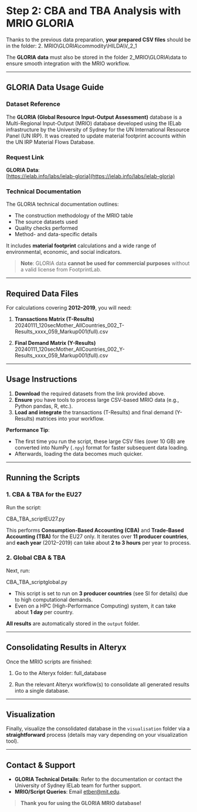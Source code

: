 # Step 2: CBA and TBA Analysis with MRIO GLORIA

Thanks to the previous data preparation, **your prepared CSV files** should be in the folder: 2. MRIO\GLORIA\commodity\HILDA\V_2_1

The **GLORIA data** must also be stored in the folder 2_MRIO\GLORIA\data to ensure smooth integration with the MRIO workflow.

---

## GLORIA Data Usage Guide

### Dataset Reference
The **GLORIA (Global Resource Input-Output Assessment)** database is a Multi-Regional Input-Output (MRIO) database developed using the IELab infrastructure by the University of Sydney for the UN International Resource Panel (UN IRP). It was created to update material footprint accounts within the UN IRP Material Flows Database. 

### Request Link
**GLORIA Data**:  
[https://ielab.info/labs/ielab-gloria](https://ielab.info/labs/ielab-gloria)

### Technical Documentation
The GLORIA technical documentation outlines:

- The construction methodology of the MRIO table  
- The source datasets used  
- Quality checks performed  
- Method- and data-specific details  

It includes **material footprint** calculations and a wide range of environmental, economic, and social indicators.

> **Note**: GLORIA data **cannot be used for commercial purposes** without a valid license from FootprintLab.

---

## Required Data Files
For calculations covering **2012–2019**, you will need:

1. **Transactions Matrix (T-Results)**  
20240111_120secMother_AllCountries_002_T-Results_xxxx_059_Markup001(full).csv

2. **Final Demand Matrix (Y-Results)**  
20240111_120secMother_AllCountries_002_Y-Results_xxxx_059_Markup001(full).csv

   
---

## Usage Instructions

1. **Download** the required datasets from the link provided above.  
2. **Ensure** you have tools to process large CSV-based MRIO data (e.g., Python pandas, R, etc.).  
3. **Load and integrate** the transactions (T-Results) and final demand (Y-Results) matrices into your workflow.

**Performance Tip**:  
- The first time you run the script, these large CSV files (over 10 GB) are converted into NumPy (`.npy`) format for faster subsequent data loading.  
- Afterwards, loading the data becomes much quicker.

---

## Running the Scripts

### 1. CBA & TBA for the EU27
Run the script:

CBA_TBA_scriptEU27.py

This performs **Consumption-Based Accounting (CBA)** and **Trade-Based Accounting (TBA)** for the EU27 only. It iterates over **11 producer countries**, and **each year** (2012–2019) can take about **2 to 3 hours** per year to process.

### 2. Global CBA & TBA
Next, run:

CBA_TBA_scriptglobal.py

- This script is set to run on **3 producer countries** (see SI for details) due to high computational demands.
- Even on a HPC (High-Performance Computing) system, it can take about **1 day** per country.

**All results** are automatically stored in the `output` folder.

---

## Consolidating Results in Alteryx
Once the MRIO scripts are finished:

1. Go to the Alteryx folder:
full_database

2. Run the relevant Alteryx workflow(s) to consolidate all generated results into a single database.

---

## Visualization
Finally, visualize the consolidated database in the `visualisation` folder via a **straightforward** process (details may vary depending on your visualization tool).

---

## Contact & Support
- **GLORIA Technical Details**: Refer to the documentation or contact the University of Sydney IELab team for further support.  
- **MRIO/Script Queries**: Email [etber@mit.edu](mailto:etber@mit.edu).

> **Thank you for using the GLORIA MRIO database!**
